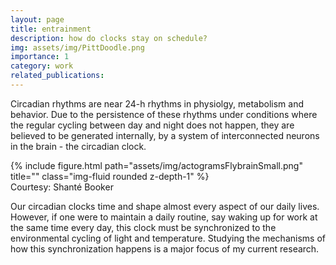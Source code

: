 ```yaml
---
layout: page
title: entrainment
description: how do clocks stay on schedule?
img: assets/img/PittDoodle.png
importance: 1
category: work
related_publications: 
---
```


Circadian rhythms are near 24-h rhythms in physiolgy, metabolism and behavior. Due to the persistence of these rhythms under conditions where the regular cycling between day and night does not happen, they are believed to be generated internally, by a system of interconnected neurons in the brain - the circadian clock.

<div class="row">
    <div class="col-sm mt-3 mt-md-0">
        {% include figure.html path="assets/img/actogramsFlybrainSmall.png" title="" class="img-fluid rounded z-depth-1" %}
    </div>
</div>
<div class="caption">
    Courtesy: Shanté Booker
</div>

Our circadian clocks time and shape almost every aspect of our daily lives. However, if one were to maintain a daily routine, say waking up for work at the same time every day, this clock must be synchronized to the environmental cycling of light and temperature. Studying the mechanisms of how this synchronization happens is a major focus of my current research.
